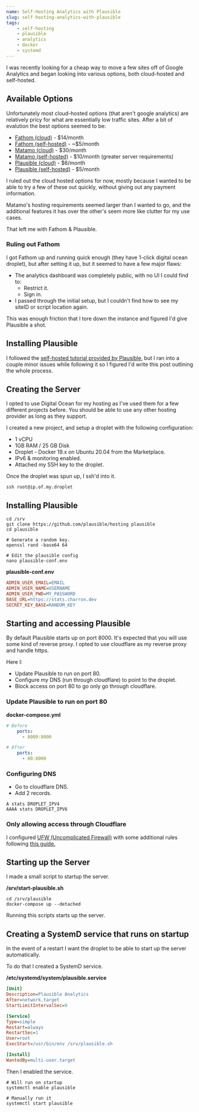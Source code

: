 ```yaml
---
name: Self-Hosting Analytics with Plausible
slug: self-hosting-analytics-with-plausible
tags:
    - self-hosting
    - plausible
    - analytics
    - docker
    - systemd
---
```


I was recently looking for a cheap way to move a few sites off of Google Analytics
and began looking into various options, both cloud-hosted and self-hosted.

## Available Options

Unfortunately most cloud-hosted options (that aren't google analytics)
are relatively pricy for what are essentially low traffic sites. After a bit of evalution
the best options seemed to be:

-   [Fathom (cloud)](https://usefathom.com/pricing) - \$14/month
-   [Fathom (self-hosted)](https://github.com/usefathom/fathom) - ~\$5/month
-   [Matamo (cloud)](https://matomo.org/pricing/) - \$30/month
-   [Matamo (self-hosted)](https://github.com/matomo-org/matomo) - \$10/month (greater server requirements)
-   [Plausible (cloud)](https://plausible.io/) - \$6/month
-   [Plausible (self-hosted)](https://github.com/plausible/analytics) - \$5/month

I ruled out the cloud hosted options for now, mostly because I wanted to be able to try a few of these out
quickly, without giving out any payment information.

Matamo's hosting requirements seemed larger than I wanted to go, and the additional features it has
over the other's seem more like clutter for my use cases.

That left me with Fathom & Plausible.

### Ruling out Fathom

I got Fathom up and running quick enough (they have 1-click digital ocean droplet),
but after setting it up, but it seemed to have a few major flaws:

-   The analytics dashboard was completely public, with no UI I could find to:
    -   Restrict it.
    -   Sign in.
-   I passed through the initial setup, but I couldn't find how to see my siteID or script location again.

This was enough friction that I tore down the instance and figured I'd give Plausible a shot.

## Installing Plausible

I followed the [self-hosted tutorial provided by Plausible](https://docs.plausible.io/self-hosting/), but I ran into a couple minor issues while
following it so I figured I'd write this post outlining the whole process.

## Creating the Server

I opted to use Digital Ocean for my hosting as I've used them for a few different projects before.
You should be able to use any other hosting provider as long as they support.

I created a new project, and setup a droplet with the following configuration:

-   1 vCPU
-   1GB RAM / 25 GB Disk
-   Droplet - Docker 19.x on Ubuntu 20.04 from the Marketplace.
-   IPv6 & monitoring enabled.
-   Attached my SSH key to the droplet.

Once the droplet was spun up, I ssh'd into it.

```shell
ssh root@ip.of.my.droplet
```

## Installing Plausible

```shell
cd /srv
git clone https://github.com/plausible/hosting plausible
cd plausible

# Generate a random key.
openssl rand -base64 64

# Edit the plausible config
nano plausible-conf.env
```

**plausible-conf.env**

```ini
ADMIN_USER_EMAIL=EMAIL
ADMIN_USER_NAME=USERNAME
ADMIN_USER_PWD=MY_PASSWORD
BASE_URL=https://stats.charron.dev
SECRET_KEY_BASE=RANDOM_KEY
```

## Starting and accessing Plausible

By default Plausible starts up on port 8000. It's expected that you will use some kind of reverse proxy.
I opted to use cloudflare as my reverse proxy and handle https.

Here I:

-   Update Plausible to run on port 80.
-   Configure my DNS (run through cloudflare) to point to the droplet.
-   Block access on port 80 to go only go through cloudflare.

### Update Plausible to run on port 80

**docker-compose.yml**

```yml
# Before
    ports:
      - 8000:8000

# After
    ports:
      - 80:8000
```

### Configuring DNS

-   Go to cloudflare DNS.
-   Add 2 records.

```shell
A stats DROPLET_IPV4
AAAA stats DROPLET_IPV6
```

### Only allowing access through Cloudflare

I configured [UFW (Uncomplicated Firewall)](https://wiki.ubuntu.com/UncomplicatedFirewall) with some additional rules
following [this guide.](https://designinterventionsystems.com/plone-blog/configuring-the-ufw-firewall-to-allow-cloudflare-ip-addresses)

## Starting up the Server

I made a small script to startup the server.

**/srv/start-plausible.sh**

```shell
cd /srv/plausible
docker-compose up --detached
```

Running this scripts starts up the server.

## Creating a SystemD service that runs on startup

In the event of a restart I want the droplet to be able to start up the server automatically.

To do that I created a SystemD service.

**/etc/systemd/system/plausible.service**

```ini
[Unit]
Description=Plausible Analytics
After=network.target
StartLimitIntervalSec=0

[Service]
Type=simple
Restart=always
RestartSec=1
User=root
ExecStart=/usr/bin/env /srv/plausible.sh

[Install]
WantedBy=multi-user.target
```

Then I enabled the service.

```shell
# Will run on startup
systemctl enable plausible

# Manually run it
systemctl start plausible
```
